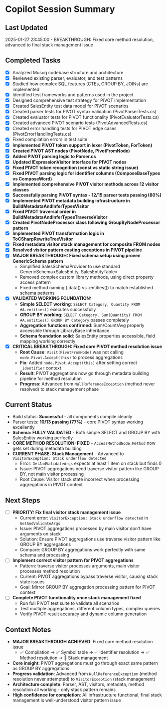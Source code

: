 # Copilot Session Summary

## Last Updated
2025-01-27 23:45:00 - BREAKTHROUGH: Fixed core method resolution, advanced to final stack management issue

## Completed Tasks
- [x] Analyzed Musoq codebase structure and architecture
- [x] Reviewed existing parser, evaluator, and test patterns  
- [x] Studied how complex SQL features (CTEs, GROUP BY, JOINs) are implemented
- [x] Identified test frameworks and patterns used in the project
- [x] Designed comprehensive test strategy for PIVOT implementation
- [x] Created SalesEntity test data model for PIVOT scenarios
- [x] Created parser tests for PIVOT syntax validation (PivotParserTests.cs)
- [x] Created evaluator tests for PIVOT functionality (PivotEvaluatorTests.cs)
- [x] Created advanced PIVOT scenario tests (PivotAdvancedTests.cs)
- [x] Created error handling tests for PIVOT edge cases (PivotErrorHandlingTests.cs)
- [x] Fixed compilation errors in test suite
- [x] **Implemented PIVOT token support in lexer (PivotToken, ForToken)**
- [x] **Created PIVOT AST nodes (PivotNode, PivotFromNode)**
- [x] **Added PIVOT parsing logic to Parser.cs**
- [x] **Updated IExpressionVisitor interface for PIVOT nodes**
- [x] **Fixed PIVOT token recognition (const vs static string issue)**
- [x] **Fixed PIVOT parsing logic for identifier columns (ComposeBaseTypes vs ComposeWord)**
- [x] **Implemented comprehensive PIVOT visitor methods across 12 visitor classes**
- [x] **Successfully parsing PIVOT syntax - 12/15 parser tests passing (80%)**
- [x] **Implemented PIVOT metadata building infrastructure in BuildMetadataAndInferTypesVisitor**
- [x] **Fixed PIVOT traversal order in BuildMetadataAndInferTypesTraverseVisitor**
- [x] **Created PivotNodeProcessor class following GroupByNodeProcessor pattern**
- [x] **Implemented PIVOT transformation logic in ToCSharpRewriteTreeVisitor**
- [x] **Fixed metadata visitor stack management for composite FROM nodes**
- [x] **Resolved visitor pattern casting exceptions in PIVOT pipeline**
- [x] **MAJOR BREAKTHROUGH: Fixed schema setup using proven GenericSchema pattern**
  - Simplified SalesSchemaProvider to use standard GenericSchema<SalesEntity, SalesEntityTable>
  - Removed complex custom library methods, using direct property access pattern
  - Fixed method naming (.data() vs .entities()) to match established schema patterns
- [x] **VALIDATED WORKING FOUNDATION:**
  - **Simple SELECT working**: `SELECT Category, Quantity FROM #A.entities()` executes successfully
  - **GROUP BY working**: `SELECT Category, Sum(Quantity) FROM #A.entities() GROUP BY Category` passes completely
  - **Aggregation functions confirmed**: Sum/Count/Avg properly accessible through LibraryBase inheritance
  - **Schema foundation solid**: SalesEntity properties accessible, field mapping working correctly
- [x] **CRITICAL BREAKTHROUGH: Fixed core PIVOT method resolution issue**
  - **Root Cause**: `Visit(PivotFromNode)` was not calling `node.Pivot.Accept(this)` to process aggregations
  - **Fix**: Added `node.Pivot.Accept(this)` after setting correct `_identifier` context
  - **Result**: PIVOT aggregations now go through metadata building pipeline for method resolution
  - **Progress**: Advanced from `NullReferenceException` (method never resolved) to stack management phase

## Current Status
- Build status: **Successful** - all components compile cleanly  
- Parser tests: **10/13 passing (77%)** - core PIVOT syntax working excellently
- **Schema: FULLY VALIDATED** - Both simple SELECT and GROUP BY with SalesEntity working perfectly
- **CORE METHOD RESOLUTION: FIXED** - `AccessMethodNode.Method` now gets set during metadata building
- **CURRENT PHASE: Stack Management** - Advanced to `VisitorException: Stack underflow detected`
  - Error: `GetAndValidateArgs` expects at least 1 item on stack but finds 0
  - Issue: PIVOT aggregations need traverse visitor pattern like GROUP BY, not main visitor processing
  - Root Cause: Visitor stack state incorrect when processing aggregations in PIVOT context

## Next Steps
- [ ] **PRIORITY: Fix final visitor stack management issue**
  - Current error: `VisitorException: Stack underflow detected` in `GetAndValidateArgs`
  - Issue: PIVOT aggregations processed by main visitor don't have arguments on stack
  - Solution: Ensure PIVOT aggregations use traverse visitor pattern like GROUP BY aggregations
  - Compare: GROUP BY aggregations work perfectly with same schema and processing
- [ ] **Implement correct visitor pattern for PIVOT aggregations**
  - Pattern: traverse visitor processes arguments, main visitor processes method resolution
  - Current: PIVOT aggregations bypass traverse visitor, causing stack state issues
  - Goal: Mirror GROUP BY aggregation processing pattern for PIVOT context
- [ ] **Complete PIVOT functionality once stack management fixed**
  - Run full PIVOT test suite to validate all scenarios
  - Test multiple aggregations, different column types, complex queries
  - Verify PIVOT result accuracy and dynamic column generation

## Context Notes
- **MAJOR BREAKTHROUGH ACHIEVED**: Fixed core method resolution issue
  - ✅ Compilation → ✅ Symbol table → ✅ Identifier resolution → ✅ Method resolution → 🔄 Stack management
- **Core insight**: PIVOT aggregations must go through exact same pattern as GROUP BY aggregations
- **Progress validation**: Advanced from `NullReferenceException` (method resolution never attempted) to `VisitorException` (stack management)
- **Architecture complete**: Parser, AST, visitors, metadata, method resolution all working - only stack pattern remains
- **High confidence for completion**: All infrastructure functional, final stack management is well-understood visitor pattern issue